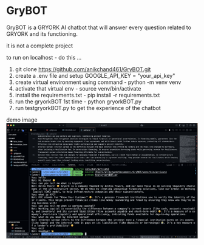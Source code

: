 # GryBOT
GryBOT is a GRYORK AI chatbot that will answer every question related to GRYORK and its functioning.

it is not a complete project 

to run on localhost - do this ...

1. git clone https://github.com/anikchand461/GryBOT.git
2. create a .env file and setup GOOGLE_API_KEY = "your_api_key"
3. create virtual environment using command - 
python -m venv venv
4. activate that virtual env -
source venv/bin/activate
5. install the requirements.txt - 
pip install -r requirements.txt
6. run the gryorkBOT 1st time -
python gryorkBOT.py
7. run testgryorkBOT.py to get the experience of the chatbot

demo image 
![alt text](image.png)
